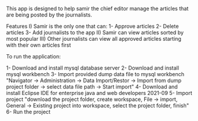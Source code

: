 This app is designed to help samir the chief editor manage the articles
that are being posted by the journalists.

Features
I) Samir is the only one that can:
	1- Approve articles
	2- Delete articles
	3- Add journalists to the app
II) Samir can view articles sorted by most popular
III) Other journalists can view all approved articles starting with 
their own articles first

To run the application:

1- Download and install mysql database server
2- Download and install mysql workbench
3- Import provided dump data file to mysql workbench "Navigator -> Administration -> Data Import/Restor -> Import from dump project folder -> select data file path -> Start import"
4- Download and install Eclipse IDE for enterprise java and web developers 2021-09
5-  Import project "download the project folder, create workspace, File -> import, General -> Existing project into workspace, select the project folder, finish"
6- Run the project